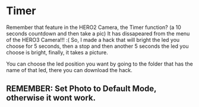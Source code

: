 Timer
=====

Remember that feature in the HERO2 Camera, the Timer function? (a 10 seconds countdown and then take a pic)
It has dissapeared from the menu of the HERO3 Camera!!! :(
So, I made a hack that will bright the led you choose for 5 seconds, then a stop and then another 5 seconds the led you choose is bright, finally, it takes a picture.

You can choose the led position you want by going to the folder that has the name of that led, there you can download the hack.

REMEMBER: Set Photo to Default Mode, otherwise it wont work.
------------------------------------------------------------
